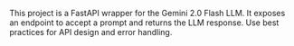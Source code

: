 <!-- Use this file to provide workspace-specific custom instructions to Copilot. For more details, visit https://code.visualstudio.com/docs/copilot/copilot-customization#_use-a-githubcopilotinstructionsmd-file -->

This project is a FastAPI wrapper for the Gemini 2.0 Flash LLM. It exposes an endpoint to accept a prompt and returns the LLM response. Use best practices for API design and error handling.
